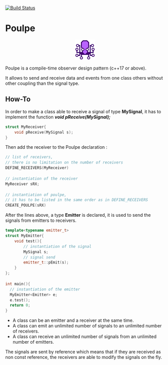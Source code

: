 [![Build Status](https://travis-ci.com/ThomasAUB/Poulpe.svg?branch=master)](https://travis-ci.com/ThomasAUB/Poulpe)

# Poulpe

<p align="center">
  <img width="64" height="64" src="icon.png">
</p>

  Poulpe is a compile-time observer design pattern (c++17 or above).

  It allows to send and receive data and events from one class others without other coupling than the signal type.

## How-To

  In order to make a class able to receive a signal of type **MySignal**, it has to implement the function ***void pReceive(MySignal);***

```cpp
struct MyReceiver{
    void pReceive(MySignal s);
}
```

  Then add the receiver to the Poulpe declaration :

```cpp
// list of receivers,
// there is no limitation on the number of receivers
DEFINE_RECEIVERS(MyReceiver)

// instantiation of the receiver
MyReceiver sRX;

// instantiation of poulpe, 
// it has to be listed in the same order as in DEFINE_RECEIVERS
CREATE_POULPE(sRX)
```

After the lines above, a type **Emitter** is declared, it is used to send the signals from emitters to receivers.

```cpp
template<typename emitter_t>
struct MyEmitter{
    void test(){
        // instantiation of the signal
        MySignal s;
        // signal send
        emitter_t::pEmit(s);
    }
};

int main(){
  // instantiation of the emitter
  MyEmitter<Emitter> e;
  e.test();
  return 0;
}
```
- A class can be an emitter and a receiver at the same time.
- A class can emit an unlimited number of signals to an unlimited number of receivers.
- A class can receive an unlimited number of signals from an unlimited number of emitters.


The signals are sent by reference which means that if they are received as non const reference, the receivers are able to modify the signals on the fly.

